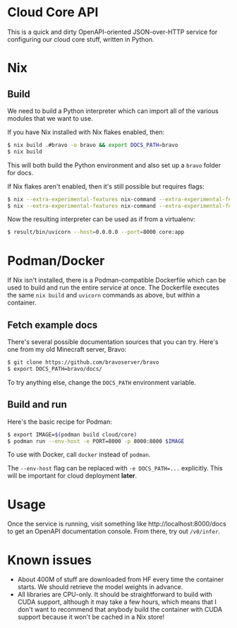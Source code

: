 # Cloud Core API

This is a quick and dirty OpenAPI-oriented JSON-over-HTTP service for
configuring our cloud core stuff, written in Python.

# Nix

## Build

We need to build a Python interpreter which can import all of the various
modules that we want to use.

If you have Nix installed with Nix flakes enabled, then:

```bash
$ nix build .#bravo -o bravo && export DOCS_PATH=bravo
$ nix build
```

This will both build the Python environment and also set up a `bravo` folder
for docs.

If Nix flakes aren't enabled, then it's still possible but requires flags:

```bash
$ nix --extra-experimental-features nix-command --extra-experimental-features flakes build .#bravo -o bravo
$ nix --extra-experimental-features nix-command --extra-experimental-features flakes build
```

Now the resulting interpreter can be used as if from a virtualenv:

```bash
$ result/bin/uvicorn --host=0.0.0.0 --port=8000 core:app
```

# Podman/Docker

If Nix isn't installed, there is a Podman-compatible Dockerfile which can be
used to build and run the entire service at once. The Dockerfile executes the
same `nix build` and `uvicorn` commands as above, but within a container.

## Fetch example docs

There's several possible documentation sources that you can try. Here's one
from my old Minecraft server, Bravo:

```bash
$ git clone https://github.com/bravoserver/bravo
$ export DOCS_PATH=bravo/docs/
```

To try anything else, change the `DOCS_PATH` environment variable.

## Build and run

Here's the basic recipe for Podman:

```bash
$ export IMAGE=$(podman build cloud/core)
$ podman run --env-host -e PORT=8000 -p 8000:8000 $IMAGE
```

To use with Docker, call `docker` instead of `podman`.

The `--env-host` flag can be replaced with `-e DOCS_PATH=...` explicitly. This
will be important for cloud deployment **later**.

# Usage

Once the service is running, visit something like http://localhost:8000/docs
to get an OpenAPI documentation console. From there, try out `/v0/infer`.

# Known issues

* About 400M of stuff are downloaded from HF every time the container starts.
  We should retrieve the model weights in advance.
* All libraries are CPU-only. It should be straightforward to build with CUDA
  support, although it may take a few hours, which means that I don't want to
  recommend that anybody build the container with CUDA support because it
  won't be cached in a Nix store!
